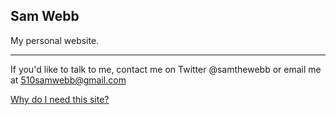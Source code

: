 Sam Webb
---------

My personal website.

---------

If you'd like to talk to me, contact me on Twitter @samthewebb or email me at 510samwebb@gmail.com

[Why do I need this site?](https://github.com/salexzee/samwebb-rails/blob/master/why.md)
